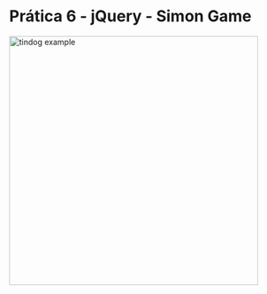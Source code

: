 # Prática 6 - jQuery - Simon Game

<img src="https://user-images.githubusercontent.com/36806973/160243865-47bd8bb7-9afe-44f4-ae8a-860881236334.gif" alt="tindog example" width="450"/>
